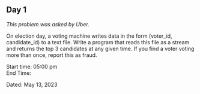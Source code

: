 ## Day 1

_This problem was asked by Uber._

On election day, a voting machine writes data in the form (voter_id, candidate_id) to a text file. Write a program that
reads this file as a stream and returns the top 3 candidates at any given time. If you find a voter voting more than
once, report this as fraud.

Start time: 05:00 pm <br/>
End Time:

Dated: May 13, 2023